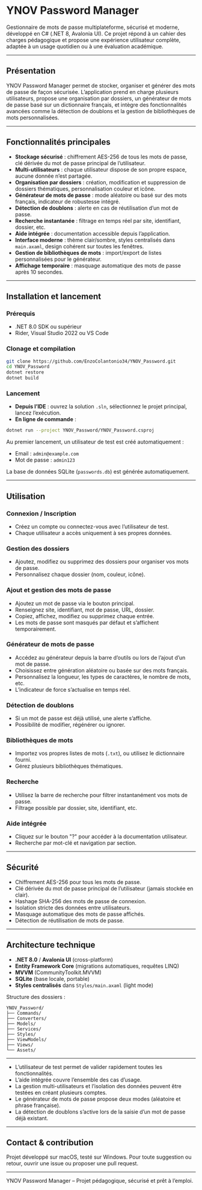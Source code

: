 # YNOV Password Manager

Gestionnaire de mots de passe multiplateforme, sécurisé et moderne, développé en C# (.NET 8, Avalonia UI). Ce projet répond à un cahier des charges pédagogique et propose une expérience utilisateur complète, adaptée à un usage quotidien ou à une évaluation académique.

---

## Présentation

YNOV Password Manager permet de stocker, organiser et générer des mots de passe de façon sécurisée. L’application prend en charge plusieurs utilisateurs, propose une organisation par dossiers, un générateur de mots de passe basé sur un dictionnaire français, et intègre des fonctionnalités avancées comme la détection de doublons et la gestion de bibliothèques de mots personnalisées.

---

## Fonctionnalités principales

- **Stockage sécurisé** : chiffrement AES-256 de tous les mots de passe, clé dérivée du mot de passe principal de l’utilisateur.
- **Multi-utilisateurs** : chaque utilisateur dispose de son propre espace, aucune donnée n’est partagée.
- **Organisation par dossiers** : création, modification et suppression de dossiers thématiques, personnalisation couleur et icône.
- **Générateur de mots de passe** : mode aléatoire ou basé sur des mots français, indicateur de robustesse intégré.
- **Détection de doublons** : alerte en cas de réutilisation d’un mot de passe.
- **Recherche instantanée** : filtrage en temps réel par site, identifiant, dossier, etc.
- **Aide intégrée** : documentation accessible depuis l’application.
- **Interface moderne** : thème clair/sombre, styles centralisés dans `main.axaml`, design cohérent sur toutes les fenêtres.
- **Gestion de bibliothèques de mots** : import/export de listes personnalisées pour le générateur.
- **Affichage temporaire** : masquage automatique des mots de passe après 10 secondes.

---

## Installation et lancement

### Prérequis
- .NET 8.0 SDK ou supérieur
- Rider, Visual Studio 2022 ou VS Code

### Clonage et compilation
```bash
git clone https://github.com/EnzoColantonio34/YNOV_Password.git
cd YNOV_Password
dotnet restore
dotnet build
```

### Lancement
- **Depuis l’IDE** : ouvrez la solution `.sln`, sélectionnez le projet principal, lancez l’exécution.
- **En ligne de commande** :
```bash
dotnet run --project YNOV_Password/YNOV_Password.csproj
```

Au premier lancement, un utilisateur de test est créé automatiquement :
- Email : `admin@example.com`
- Mot de passe : `admin123`

La base de données SQLite (`passwords.db`) est générée automatiquement.

---

## Utilisation

### Connexion / Inscription
- Créez un compte ou connectez-vous avec l’utilisateur de test.
- Chaque utilisateur a accès uniquement à ses propres données.

### Gestion des dossiers
- Ajoutez, modifiez ou supprimez des dossiers pour organiser vos mots de passe.
- Personnalisez chaque dossier (nom, couleur, icône).

### Ajout et gestion des mots de passe
- Ajoutez un mot de passe via le bouton principal.
- Renseignez site, identifiant, mot de passe, URL, dossier.
- Copiez, affichez, modifiez ou supprimez chaque entrée.
- Les mots de passe sont masqués par défaut et s’affichent temporairement.

### Générateur de mots de passe
- Accédez au générateur depuis la barre d’outils ou lors de l’ajout d’un mot de passe.
- Choisissez entre génération aléatoire ou basée sur des mots français.
- Personnalisez la longueur, les types de caractères, le nombre de mots, etc.
- L’indicateur de force s’actualise en temps réel.

### Détection de doublons
- Si un mot de passe est déjà utilisé, une alerte s’affiche.
- Possibilité de modifier, régénérer ou ignorer.

### Bibliothèques de mots
- Importez vos propres listes de mots (`.txt`), ou utilisez le dictionnaire fourni.
- Gérez plusieurs bibliothèques thématiques.

### Recherche
- Utilisez la barre de recherche pour filtrer instantanément vos mots de passe.
- Filtrage possible par dossier, site, identifiant, etc.

### Aide intégrée
- Cliquez sur le bouton "?" pour accéder à la documentation utilisateur.
- Recherche par mot-clé et navigation par section.

---

## Sécurité

- Chiffrement AES-256 pour tous les mots de passe.
- Clé dérivée du mot de passe principal de l’utilisateur (jamais stockée en clair).
- Hashage SHA-256 des mots de passe de connexion.
- Isolation stricte des données entre utilisateurs.
- Masquage automatique des mots de passe affichés.
- Détection de réutilisation de mots de passe.

---

## Architecture technique

- **.NET 8.0** / **Avalonia UI** (cross-platform)
- **Entity Framework Core** (migrations automatiques, requêtes LINQ)
- **MVVM** (CommunityToolkit.MVVM)
- **SQLite** (base locale, portable)
- **Styles centralisés** dans `Styles/main.axaml` (light mode)

Structure des dossiers :
```
YNOV_Password/
├── Commands/
├── Converters/
├── Models/
├── Services/
├── Styles/
├── ViewModels/
├── Views/
└── Assets/
```

---

- L’utilisateur de test permet de valider rapidement toutes les fonctionnalités.
- L’aide intégrée couvre l’ensemble des cas d’usage.
- La gestion multi-utilisateurs et l’isolation des données peuvent être testées en créant plusieurs comptes.
- Le générateur de mots de passe propose deux modes (aléatoire et phrase française).
- La détection de doublons s’active lors de la saisie d’un mot de passe déjà existant.

---

## Contact & contribution

Projet développé sur macOS, testé sur Windows. Pour toute suggestion ou retour, ouvrir une issue ou proposer une pull request.

---

YNOV Password Manager – Projet pédagogique, sécurisé et prêt à l’emploi.
